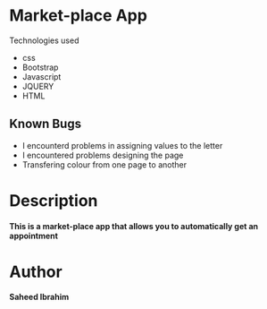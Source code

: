 # Market-place App
Technologies used
* css
* Bootstrap
* Javascript
* JQUERY
* HTML
## Known Bugs
* I encounterd problems in assigning values to the letter
* I encountered problems designing the page
* Transfering colour from one page to another

# Description
#### This is a market-place app that allows you to automatically get an appointment

# Author
#### Saheed Ibrahim

